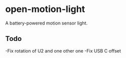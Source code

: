 # open-motion-light

A battery-powered motion sensor light.

## Todo

-Fix rotation of U2 and one other one
-Fix USB C offset

